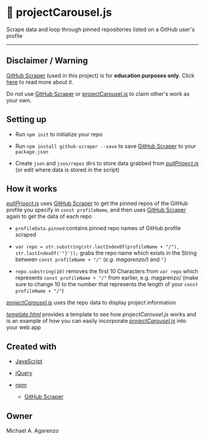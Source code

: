 # &#127904; projectCarousel.js

Scrape data and loop through pinned repositories listed on a GitHub user's profile

---

## Disclaimer / Warning

[GitHub Scraper](https://github.com/nelsonic/github-scraper) (used in this project) is for **education purposes only**. Click [here](https://github.com/nelsonic/github-scraper) to read more about it.

Do not use [GitHub Scraper](https://github.com/nelsonic/github-scraper) or [projectCarousel.js](https://github.com/magarenzo/projectCarousel.js) to claim other's work as your own.

## Setting up

* Run `npm init` to initialize your repo

* Run `npm install github-scraper --save` to save [GitHub Scraper](https://github.com/nelsonic/github-scraper) to your `package.json`

* Create `json` and `json/repos` dirs to store data grabbed from *[pullPrjoect.js](https://github.com/magarenzo/projectCarousel.js/blob/master/scripts/pullProjects.js)*  (or edit where data is stored in the script)

## How it works

*[pullPrjoect.js](https://github.com/magarenzo/projectCarousel.js/blob/master/scripts/pullProjects.js)* uses [GitHub Scraper](https://github.com/nelsonic/github-scraper) to get the pinned repos of the GitHub profile you specify in `const profileName`, and then uses [GitHub Scraper](https://github.com/nelsonic/github-scraper) again to get the data of each repo

* `profileData.pinned` contains pinned repo names of GitHub profile scraped

* `var repo = str.substring(str.lastIndexOf(profileName + "/"), str.lastIndexOf('"}'));` grabs the repo name which exists in the String between `const profileName + "/"` (*e.g. magarenzo/*) and `"}`

* `repo.substring(10)` removes the first 10 Characters from `var repo` which represents `const profileName + "/"` from earlier, e.g. magarenzo/ (make sure to change 10 to the number that represents the length of your `const profileName + "/"`)

*[projectCarousel.js](https://github.com/magarenzo/projectCarousel.js/blob/master/scripts/projectCarousel.js)* uses the repo data to display project information

*[template.html](https://github.com/magarenzo/projectCarousel.js/blob/master/scripts/template.html)* provides a template to see how *projectCarousel.js* works and is an example of how you can easily incorporate *[projectCarousel.js](https://github.com/magarenzo/projectCarousel.js/blob/master/scripts/projectCarousel.js)* into your web app

## Created with

* [JavaScript](https://www.javascript.com/)

* [jQuery](https://jquery.com/)

* [npm](https://www.npmjs.com/)

  * [GitHub Scraper](https://github.com/nelsonic/github-scraper)

## Owner

Michael A. Agarenzo
